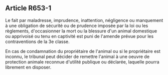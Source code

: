 Article R653-1
----
Le fait par maladresse, imprudence, inattention, négligence ou manquement à une
obligation de sécurité ou de prudence imposée par la loi ou les règlements,
d'occasionner la mort ou la blessure d'un animal domestique ou apprivoisé ou
tenu en captivité est puni de l'amende prévue pour les contraventions de la 3e
classe.

En cas de condamnation du propriétaire de l'animal ou si le propriétaire est
inconnu, le tribunal peut décider de remettre l'animal à une oeuvre de
protection animale reconnue d'utilité publique ou déclarée, laquelle pourra
librement en disposer.
